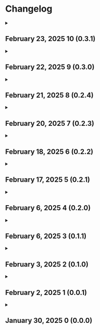 <h1>Changelog</h1>
<details>
  <summary>
    <h2>February 23, 2025 10 (0.3.1)</h2>
  </summary>
  <p>• Updated launch information</p>
  <P>• Finished adding all events to Event page</P>
</details>

<details>
  <summary><h2>February 22, 2025 9 (0.3.0)</summary>
  <p>Welcome to update 0.3.0. Another feature that was added is the Events page. That page will show events like landings, conferences, and flybys. You can click on the card to learn more about the event.</p>
  <p>• Changed Changelog to redirect to a new changelog page in GitHub</p>
  <p>• Updated launch information</p>
  <p>• Added Events Page</p>
</details>

<details>
  <summary><h2>February 21, 2025 8 (0.2.4)</h2></summary>
  <p>• Updated launch information</p>
  <p>• Updated News section on Home page</p>
</details>

<details>
  <summary><h2>February 20, 2025 7 (0.2.3)</h2></summary>
  <p>• Updated launch information</p>
  <p>• Updated Starship IFT-8 page</p>
  <p>• Updated News section on Home page</p>
</details>

<details>
  <summary><h2>February 18, 2025 6 (0.2.2)</summary>
    <p>I moved the page files into folders to make it easier to find spacific files. It doesn't affect how the app works, it just makes it so I can find an individual file better. Let me know if you encounter any problems.</p>
    <p>• Updated launch information</p>
    <p>• Moved app files into folders to make it easier for me to find</p>
</details>

<details>
  <summary><h2>February 17, 2025 5 (0.2.1)</h2></summary>
  <p>• Updated launch information</p>
  <p>• Updated Starship Flight 8 page</p>
  <p>• Updated About page</p>
</details>

<details>
  <summary><h2>February 6, 2025 4 (0.2.0)</h2></summary>
    <p>• Decreased font size for a card in News section to fit text in the entire card</p>
    <p>• Updated launch information</p>
    <p>• Added new card on News section</p>
    <p>• Changed how version titles appear on Changelog page</p>
    <p>• Added Updates page</p>
</details>

<details>
  <summary><h2>February 6, 2025 3 (0.1.1)</h2></summary>
    <p>Sorry for the update delay, version 0.1.1 is here now.</p>
    <p>• Updated launch information</p>
    <p>• Updated Nwes section on home page</p>
    <p>• Increased font size for vresion titles in Changelog page</p>
</details>

<details>
  <summary><h2>February 3, 2025 2 (0.1.0)</h2></summary>
  <p>• Decreased font size for version titles</p>
  <p>• Updated some launch information</p>
  <p>• Redesigned Links section in About page</p>
  <p>• Decreased title font sizes for Artemis II-VI, Starship-IFT 1-8, and Starship HLS</p>
  <p>• Fixed image not loading for Starship Test Flight 6 page</p>
</details>

<details>
  <summary><h2>February 2, 2025 1 (0.0.1)</h2></summary>
  <p>• Changed CSO-3 launch</p>
  <p>• Updated launch schedules</p>
  <p>• Made X-t9 card clickable in Featured Missions</p>
  <p>• Shrunk font sizes on title app bars</p>
  <p>• Shrunk banner titles for Starship test flight missions and some other rockets</p>
  <p>• Fixed images not loading for Artemis IV and Ariane Next</p>
  <p>• Made Artemis II card clickable</p>
</details>

<details>
  <summary><h2>January 30, 2025 0 (0.0.0)</h2></summary>
  <p>Initial beta release is finally here! Sorry for the wait, so many problems were encountered when trying to release it. Any feedback will be appreciated.</p>
  <p>• Updated Home page</p>
  <p>• Updated Launch page</p>
  <p>• Added side navigation</p>
  <P>• Added Home page</P>
  <p>• Added Launch page</p>
  <p>• Added Livestream page</p>
  <p>• Added Changelog page</p>
  <p>• Added About page</p>
  <p>• Added NASA launch page</p>
  <p>• Added SpaceX launch page</p>
  <p>• Added Roscosmos launch page</p>
  <p>• Added ULA launch page</p>
  <p>• Added RocketLab launch page</p>
  <p>• Added Blue Origin launch page</p>
  <p>• Added Arianespace launch page</p>
  <p>• Added Artemis section and navigation</p>
  <p>• Added ARtemis missions I-VI</p>
  <p>• Added external links to cards on schedule pages</p>
  <p>• Added Image Carousels</p>
  <p>• Added Starship missions 1-8</p>
  <p>• Added Starship Human Landing System</p>
  <p>• Added Starship to navigation</p>
  <p>• Added Rockets page to navigation</p>
  <p>• Added the Ariane rocket family</p>
  <p>• Added bottom navigation bar to Starship page</p>
  <p>• Added ATlas-Able rocket to NAA Rockets page</p>
  <p>• Added Vega C rocket</p>
  <p>• Redesigned launch page</p>
  <p>• Redesigned About page</p>
  <p>• Redesigned Changelog page</p>
  <p>• REdesigned Home page</p>
  <p>• Shrunk image carousels on home page</p>
  <p>• Changed image reference names, so I could load it in the Android emulator</p> Changed the image for Starship IFT-7
</details>
